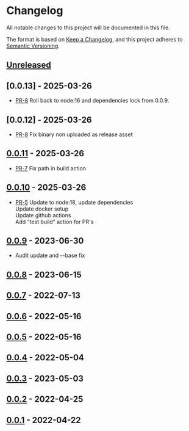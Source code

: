 # Changelog

All notable changes to this project will be documented in this file.

The format is based on [Keep a Changelog](https://keepachangelog.com/en/1.1.0/),
and this project adheres to [Semantic Versioning](https://semver.org/spec/v2.0.0.html).

## [Unreleased]

## [0.0.13] - 2025-03-26

* [PR-8](https://github.com/itk-dev/economics/pull/8)
  Roll back to node:16 and dependencies lock from 0.0.9.

## [0.0.12] - 2025-03-26

* [PR-8](https://github.com/itk-dev/economics/pull/8)
  Fix binary non uploaded as release asset

## [0.0.11] - 2025-03-26

* [PR-7](https://github.com/itk-dev/economics/pull/7)
  Fix path in build action  

## [0.0.10] - 2025-03-26

* [PR-5](https://github.com/itk-dev/economics/pull/5)
  Update to node:18, update dependencies   
  Update docker setup   
  Update github actions   
  Add "test build" action for PR's  

## [0.0.9] - 2023-06-30

* Audit update and --base fix

## [0.0.8] - 2023-06-15

## [0.0.7] - 2022-07-13

## [0.0.6] - 2022-05-16

## [0.0.5] - 2022-05-16

## [0.0.4] - 2022-05-04

## [0.0.3] - 2023-05-03

## [0.0.2] - 2022-04-25

## [0.0.1] - 2022-04-22

[Unreleased]: https://github.com/itk-dev/economics/compare/0.0.11...HEAD
[0.0.11]: https://github.com/itk-devops/devops_itkdev-docker-server/releases/tag/0.0.11
[0.0.10]: https://github.com/itk-devops/devops_itkdev-docker-server/releases/tag/0.0.10
[0.0.9]: https://github.com/itk-devops/devops_itkdev-docker-server/releases/tag/0.0.9
[0.0.8]: https://github.com/itk-devops/devops_itkdev-docker-server/releases/tag/0.0.8
[0.0.7]: https://github.com/itk-devops/devops_itkdev-docker-server/releases/tag/0.0.7
[0.0.6]: https://github.com/itk-devops/devops_itkdev-docker-server/releases/tag/0.0.6
[0.0.5]: https://github.com/itk-devops/devops_itkdev-docker-server/releases/tag/0.0.5
[0.0.4]: https://github.com/itk-devops/devops_itkdev-docker-server/releases/tag/0.0.4
[0.0.3]: https://github.com/itk-devops/devops_itkdev-docker-server/releases/tag/0.0.3
[0.0.2]: https://github.com/itk-devops/devops_itkdev-docker-server/releases/tag/0.0.2
[0.0.1]: https://github.com/itk-devops/devops_itkdev-docker-server/releases/tag/0.0.1